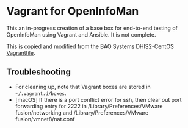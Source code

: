 # Vagrant for OpenInfoMan

This an in-progress creation of a base box for end-to-end testing of OpenInfoMan using Vagrant and Ansible. It is not complete.

This is copied and modified from the BAO Systems DHIS2-CentOS [Vagrantfile](https://github.com/baosystems/dhis2-centos).


## Troubleshooting

* For cleaning up, note that Vagrant boxes are stored in `~/.vagrant.d/boxes`.
* [macOS] If there is a port conflict error for ssh, then clear out port forwarding entry for 2222 in /Library/Preferences/VMware fusion/networking and /Library/Preferences/VMware fusion/vmnet8/nat.conf